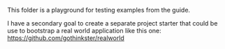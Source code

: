 This folder is a playground for testing examples from the guide.

I have a secondary goal to create a separate project starter that could be use to bootstrap a real world application like this one: https://github.com/gothinkster/realworld
